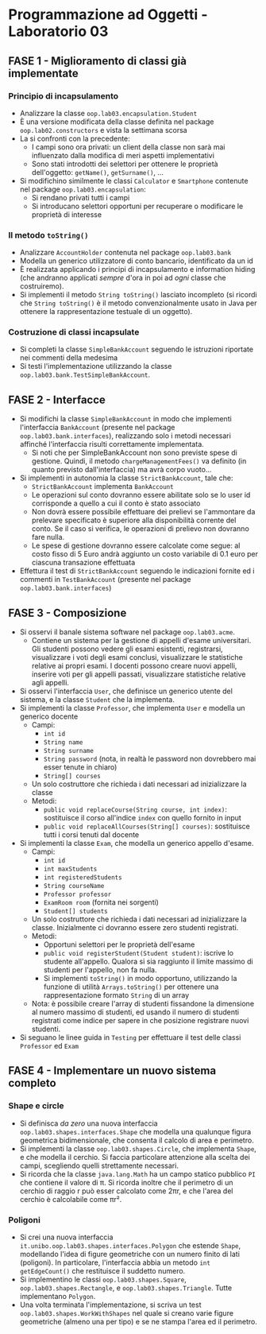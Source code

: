 # Programmazione ad Oggetti - Laboratorio 03

## FASE 1 - Miglioramento di classi già implementate

### Principio di incapsulamento

* Analizzare la classe `oop.lab03.encapsulation.Student`
* È una versione modificata della classe definita nel package `oop.lab02.constructors` e vista la settimana scorsa
* La si confronti con la precedente:
  * I campi sono ora privati: un client della classe non sarà mai influenzato dalla modifica di meri aspetti implementativi
  * Sono stati introdotti dei selettori per ottenere le proprietà dell'oggetto: `getName()`, `getSurname()`, ...
* Si modifichino similmente le classi `Calculator` e `Smartphone` contenute nel package `oop.lab03.encapsulation`:
  * Si rendano privati tutti i campi
  * Si introducano selettori opportuni per recuperare o modificare le proprietà di interesse

### Il metodo `toString()`

* Analizzare `AccountHolder` contenuta nel package `oop.lab03.bank`
* Modella un generico utilizzatore di conto bancario, identificato da un id
* È realizzata applicando i principi di incapsulamento e information hiding (che andranno applicati *sempre* d'ora in poi ad *ogni* classe che costruiremo).
* Si implementi il metodo `String toString()` lasciato incompleto (si ricordi che `String toString()` è il metodo convenzionalmente usato in Java per ottenere la rappresentazione testuale di un oggetto).

### Costruzione di classi incapsulate

* Si completi la classe `SimpleBankAccount` seguendo le istruzioni riportate nei commenti della medesima
* Si testi l'implementazione utilizzando la classe `oop.lab03.bank.TestSimpleBankAccount`.

## FASE 2 - Interfacce

* Si modifichi la classe `SimpleBankAccount` in modo che implementi l'interfaccia `BankAccount` (presente nel package `oop.lab03.bank.interfaces`), realizzando solo i metodi necessari affinché l'interfaccia risulti correttamente implementata.
  * Si noti che per SimpleBankAccount non sono previste spese di gestione. Quindi, il metodo `chargeManagementFees()` va definito (in quanto previsto dall'interfaccia) ma avrà corpo vuoto...
* Si implementi in autonomia la classe `StrictBankAccount`, tale che:
  * `StrictBankAccount` implementa `BankAccount`
  * Le operazioni sul conto dovranno essere abilitate solo se lo user id corrisponde a quello a cui il conto è stato associato
  * Non dovrà essere possibile effettuare dei prelievi se l'ammontare da prelevare specificato è superiore alla disponibilità corrente del conto. Se il caso si verifica, le operazioni di prelievo non dovranno fare nulla.
  * Le spese di gestione dovranno essere calcolate come segue: al costo fisso di 5 Euro andrà aggiunto un costo variabile di 0.1 euro per ciascuna transazione effettuata
* Effettura il test di `StrictBankAccount` seguendo le indicazioni fornite ed i commenti in `TestBankAccount` (presente nel package `oop.lab03.bank.interfaces`)

## FASE 3 - Composizione

* Si osservi il banale sistema software nel package `oop.lab03.acme`.
  * Contiene un sistema per la gestione di appelli d'esame universitari. Gli studenti possono vedere gli esami esistenti, registrarsi, visualizzare i voti degli esami conclusi, visualizzare le statistiche relative ai propri esami. I docenti possono creare nuovi appelli, inserire voti per gli appelli passati, visualizzare statistiche relative agli appelli.
* Si osservi l'interfaccia `User`, che definisce un generico utente del sistema, e la classe `Student` che la implementa.
* Si implementi la classe `Professor`, che implementa `User` e modella un generico docente
  * Campi:
    * `int id`
    * `String name`
    * `String surname`
    * `String password` (nota, in realtà le password non dovrebbero mai esser tenute in chiaro)
    * `String[] courses`
  * Un solo costruttore che richieda i dati necessari ad inizializzare la classe
  * Metodi:
    * `public void replaceCourse(String course, int index)`: sostituisce il corso all'indice `index` con quello fornito in input
    * `public void replaceAllCourses(String[] courses)`: sostituisce tutti i corsi tenuti dal docente
* Si implementi la classe `Exam`, che modella un generico appello d'esame.
  * Campi:
    * `int id`
    * `int maxStudents`
    * `int registeredStudents`
    * `String courseName`
    * `Professor professor`
    * `ExamRoom room` (fornita nei sorgenti)
    * `Student[] students`
  * Un solo costruttore che richieda i dati necessari ad inizializzare la classe. Inizialmente ci dovranno essere zero studenti registrati.
  * Metodi:
    * Opportuni selettori per le proprietà dell'esame
    * `public void registerStudent(Student student)`: iscrive lo studente all'appello. Qualora si sia raggiunto il limite massimo di studenti per l'appello, non fa nulla.
    * Si implementi `toString()` in modo opportuno, utilizzando la funzione di utilità `Arrays.toString()` per ottenere una rappresentazione formato `String` di un array
  * Nota: è possibile creare l'array di studenti fissandone la dimensione al numero massimo di studenti, ed usando il numero di studenti registrati come indice per sapere in che posizione registrare nuovi studenti.
* Si seguano le linee guida in `Testing` per effettuare il test delle classi `Professor` ed `Exam`

## FASE 4 - Implementare un nuovo sistema completo

### Shape e circle

* Si definisca *da zero* una nuova interfaccia `oop.lab03.shapes.interfaces.Shape` che modella una qualunque figura geometrica bidimensionale, che consenta il calcolo di area e perimetro.
* Si implementi la classe `oop.lab03.shapes.Circle`, che implementa `Shape`, e che modella il cerchio. Si faccia particolare attenzione alla scelta dei campi, scegliendo quelli strettamente necessari.
* Si ricorda che la classe `java.lang.Math` ha un campo statico pubblico `PI` che contiene il valore di π. Si ricorda inoltre che il perimetro di un cerchio di raggio r può esser calcolato come 2πr, e che l'area del cerchio è calcolabile come πr².

### Poligoni

* Si crei una nuova interfaccia `it.unibo.oop.lab03.shapes.interfaces.Polygon` che estende `Shape`, modellando l'idea di figure geometriche con un numero finito di lati (poligoni). In particolare, l'interfaccia abbia un metodo `int getEdgeCount()` che restituisce il suddetto numero.
* Si implementino le classi `oop.lab03.shapes.Square`, `oop.lab03.shapes.Rectangle`, e `oop.lab03.shapes.Triangle`. Tutte implementano `Polygon`.
* Una volta terminata l'implementazione, si scriva un test `oop.lab03.shapes.WorkWithShapes` nel quale si creano varie figure geometriche (almeno una per tipo) e se ne stampa l'area ed il perimetro.
